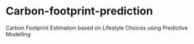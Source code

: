 # Carbon-footprint-prediction
Carbon Footprint Estimation based on Lifestyle Choices using Predictive Modelling
